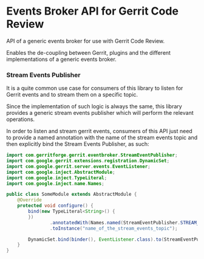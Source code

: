 # Events Broker API for Gerrit Code Review

API of a generic events broker for use with Gerrit Code Review.

Enables the de-coupling between Gerrit, plugins and the different implementations
of a generic events broker.

### Stream Events Publisher

It is a quite common use case for consumers of this library to listen for Gerrit
events and to stream them on a specific topic.

Since the implementation of such logic is always the same, this library provides
a generic stream events publisher which will perform the relevant operations.

In order to listen and stream gerrit events, consumers of this API just need to
provide a named annotation with the name of the stream events topic and then
explicitly bind the Stream Events Publisher, as such:

```java
import com.gerritforge.gerrit.eventbroker.StreamEventPublisher;
import com.google.gerrit.extensions.registration.DynamicSet;
import com.google.gerrit.server.events.EventListener;
import com.google.inject.AbstractModule;
import com.google.inject.TypeLiteral;
import com.google.inject.name.Names;

public class SomeModule extends AbstractModule {
    @Override
    protected void configure() {
        bind(new TypeLiteral<String>() {
        })
                .annotatedWith(Names.named(StreamEventPublisher.STREAM_EVENTS_TOPIC))
                .toInstance("name_of_the_stream_events_topic");

        DynamicSet.bind(binder(), EventListener.class).to(StreamEventPublisher.class);
    }
}
```

